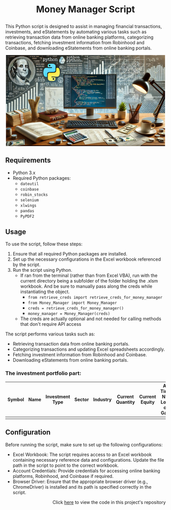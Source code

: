 <h1>
    <p align="center">Money Manager Script</p>
</h1>

This Python script is designed to assist in managing financial transactions, investments, and eStatements by automating various tasks such as retrieving transaction data from online banking platforms, categorizing transactions, fetching investment information from Robinhood and Coinbase, and downloading eStatements from online banking portals.

<div style="text-align: center;">
    <img src="Money%20Manager%20Pic.webp" alt="Money Manager Logo" width="500"/>
</div>

## Requirements

- Python 3.x
- Required Python packages:
    - `dateutil`
    - `coinbase`
    - `robin_stocks`
    - `selenium`
    - `xlwings`
    - `pandas`
    - `PyPDF2`

## Usage

To use the script, follow these steps:

1. Ensure that all required Python packages are installed.
2. Set up the necessary configurations in the Excel workbook referenced by the script.
3. Run the script using Python.
   - If ran from the terminal (rather than from Excel VBA), run with the current directory being a subfolder of the folder holding the .xlsm workbook. And be sure to manually pass along the creds while instantiating the object. 
     - `from retrieve_creds import retrieve_creds_for_money_manager`
     - `from Money_Manager import Money_Manager`
     - `creds = retrieve_creds_for_money_manager()`
     - `money_manager = Money_Manager(creds)`
   - The creds are actually optional and not needed for calling methods that don't require API access

The script performs various tasks such as:

- Retrieving transaction data from online banking portals.
- Categorizing transactions and updating Excel spreadsheets accordingly.
- Fetching investment information from Robinhood and Coinbase.
- Downloading eStatements from online banking portals.

### The investment portfolio part:

| Symbol | Name | Investment Type | Sector | Industry | Current Quantity | Current Equity | All Time Net Loss or Gain |
|--------|------|-----------------|--------|----------|------------------|----------------|---------------------------|
|        |      |                 |        |          |                  |                |                           |

## Configuration

Before running the script, make sure to set up the following configurations:

- Excel Workbook: The script requires access to an Excel workbook containing necessary reference data and configurations. Update the file path in the script to point to the correct workbook.
- Account Credentials: Provide credentials for accessing online banking platforms, Robinhood, and Coinbase if required.
- Browser Driver: Ensure that the appropriate browser driver (e.g., ChromeDriver) is installed and its path is specified correctly in the script.

<p align="right">Click <a href="https://github.com/bhyman67/Functionalities-for-my-Money-Manager">here</a> to view the code in this project's repository<p>
